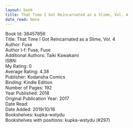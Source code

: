 ```yaml
---
layout: book
title: That Time I Got Reincarnated as a Slime, Vol. 4
date_read: None
---
```


Book Id: 38457856<br />
Title: That Time I Got Reincarnated as a Slime, Vol. 4<br />
Author: Fuse<br />
Author l-f: Fuse, Fuse<br />
Additional Authors: Taiki Kawakami<br />
ISBN: <br />
My Rating: 0<br />
Average Rating: 4.38<br />
Publisher: Kodansha Comics<br />
Binding: Kindle Edition<br />
Number of Pages: 192<br />
Year Published: 2018<br />
Original Publication Year: 2017<br />
Date Read: <br />
Date Added: 2019/10/16<br />
Bookshelves: kupka-wstydu<br />
Bookshelves with positions: kupka-wstydu (#297)<br />


